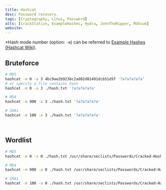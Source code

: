 ```yaml
---
title: Hashcat
desc: Password recovery.
tags: [Cryptography, Linux, Password]
alts: [CrackStation, ExampleHashes, Hydra, JohnTheRipper, Md5sum]
website:
---
```


*Hash mode number (option: `-m`) can be referred to [Example Hashes (Hashcat Wiki)](/fruits/ExampleHashes).

## Bruteforce

```sh
# MD5
hashcat -m 0 -a 3 4bc9ae2b9236c2ad02d81491dcb51d5f '?a?a?a?a?a'
# or specify a file contains hash
hashcat -m 0 -a 3 ./hash.txt '?a?a?a?a?a'

# MD4
hashcat -m 900 -a 3 ./hash.txt '?a?a?a?a?a'

# SHA1
hashcat -m 100 -a 3 ./hash.txt '?a?a?a?a?a'
```

<br />

## Wordlist

```sh
# MD5
hashcat -m 0 -a 0 ./hash.txt /usr/share/seclists/Passwords/Cracked-Hashes/milw0rm-dictionary.txt

# MD4
hashcat -m 900 -a 0 ./hash.txt /usr/share/seclists/Passwords/Cracked-Hashes/milw0rm-dictionary.txt

# SHA1
hashcat -m 100 -a 0 ./hash.txt /usr/share/seclists/Passwords/Cracked-Hashes/milw0rm-dictionary.txt
```
